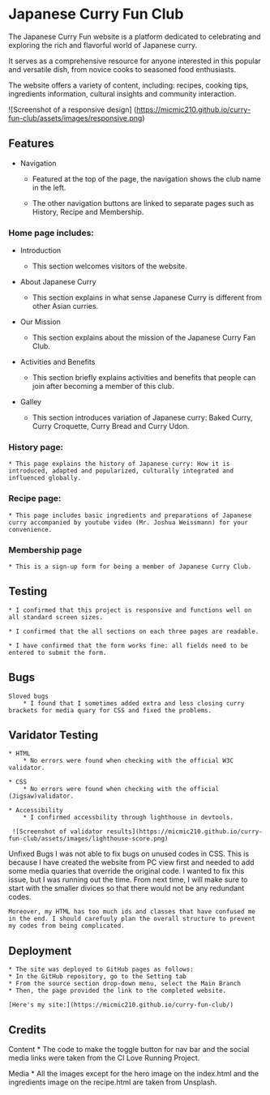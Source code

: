 # Japanese Curry Fun Club

The Japanese Curry Fun website is a platform dedicated to celebrating and exploring the rich and flavorful world of Japanese curry. 

It serves as a comprehensive resource for anyone interested in this popular and versatile dish, from novice cooks to seasoned food enthusiasts. 

The website offers a variety of content, including: recipes, cooking tips, ingredients information, cultural insights and community interaction. 

![Screenshot of a responsive design]
(https://micmic210.github.io/curry-fun-club/assets/images/responsive.png)

## Features
* Navigation
    * Featured at the top of the page, the navigation shows the club name in the left. 

    * The other navigation buttons are linked to separate pages such as History, Recipe and Membership.  

### Home page includes: 

* Introduction     
    * This section welcomes visitors of the website. 

* About Japanese Curry
    * This section explains in what sense Japanese Curry is different from other Asian curries. 

* Our Mission 
    * This section explains about the mission of the Japanese Curry Fan Club.  

* Activities and Benefits 
    * This section briefly explains activities and benefits that people can join after becoming a member of this club. 
    
* Galley 
    * This section introduces variation of Japanese curry: Baked Curry, Curry Croquette, Curry Bread and Curry Udon. 

### History page:
    * This page explains the history of Japanese curry: How it is introduced, adapted and popularized, culturally integrated and influenced globally. 

### Recipe page:
    * This page includes basic ingredients and preparations of Japanese curry accompanied by youtube video (Mr. Joshua Weissmann) for your convenience. 

### Membership page 
    * This is a sign-up form for being a member of Japanese Curry Club. 


## Testing 

    * I confirmed that this project is responsive and functions well on all standard screen sizes. 

    * I confirmed that the all sections on each three pages are readable.

    * I have confirmed that the form works fine: all fields need to be entered to submit the form. 


## Bugs 

    Sloved bugs 
        * I found that I sometimes added extra and less closing curry brackets for media quary for CSS and fixed the problems.

## Varidator Testing

    * HTML 
        * No errors were found when checking with the official W3C validator. 

    * CSS
        * No errors were found when checking with the official (Jigsaw)validator. 

    * Accessibility 
        * I confirmed accessbility through lighthouse in devtools. 

     ![Screenshot of validator results](https://micmic210.github.io/curry-fun-club/assets/images/lighthouse-score.png)

Unfixed Bugs
    I was not able to fix bugs on unused codes in CSS. This is because I have created the website from PC view first and needed to add some media quaries that override the original code. I wanted to fix this issue, but I was running out the time. From next time, I will make sure to start with the smaller divices so that there would not be any redundant codes. 

    Moreover, my HTML has too much ids and classes that have confused me in the end. I should carefuuly plan the overall structure to prevent my codes from being complicated. 

## Deployment 
    * The site was deployed to GitHub pages as follows:
    * In the GitHub repository, go to the Setting tab
    * From the source section drop-down menu, select the Main Branch
    * Then, the page provided the link to the completed website. 

    [Here's my site:](https://micmic210.github.io/curry-fun-club/)

## Credits

Content
    * The code to make the toggle button for nav bar and the social media links were taken from the CI Love Running Project. 

Media
    * All the images except for the hero image on the index.html and the ingredients image on the recipe.html are taken from Unsplash. 

